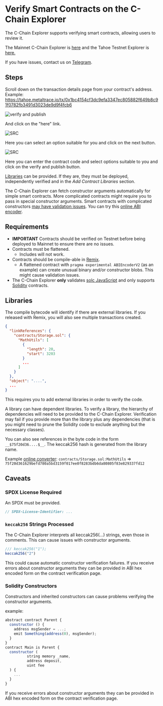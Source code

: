 # Verify Smart Contracts on the C-Chain Explorer

The C-Chain Explorer supports verifying smart contracts, allowing users to review it.

The Mainnet C-Chain Explorer is [here](https://metalscan.io/) and the Tahoe Testnet Explorer is [here.](https://testnet.metalscan.io/)

If you have issues, contact us on [Telegram](https://t.me/metaldevelopers).

## Steps

Scroll down on the transaction details page from your contract's address. Example: https://tahoe.metaltrace.io/tx/0x1bc4154cf3dc9efa3347ec805882f649b8c91f0782fb3491d3023de9d9f4fcb6

![verify and publish](https://i.imgur.com/NZld90o.jpg)

And click on the "here" link.

![SRC](https://i.imgur.com/ETSpTNM.png)

Here you can select an option suitable for you and click on the next button.

![SRC](https://i.imgur.com/zBDtHRy.png)

Here you can enter the contract code and select options suitable to you and click on the verify and publish button.

[Libraries](https://docs.soliditylang.org/en/v0.8.4/contracts.html?highlight=libraries#libraries)
can be provided. If they are, they must be deployed, independently verified and
in the _Add Contract Libraries_ section.

The C-Chain Explorer can fetch constructor arguments automatically for simple
smart contracts. More complicated contracts might require you to pass in special
constructor arguments. Smart contracts with complicated constructors [may have
validation issues](verify-smart-contracts.md#caveats). You can try this [online
ABI encoder](https://abi.hashex.org/).

## Requirements

- **IMPORTANT** Contracts should be verified on Testnet before being deployed to
  Mainnet to ensure there are no issues.
- Contracts must be flattened.
  - Includes will not work.
- Contracts should be compile-able in [Remix](https://remix.ethereum.org).
  - A flattened contract with `pragma experimental ABIEncoderV2` (as an example)
    can create unusual binary and/or constructor blobs. This might cause
    validation issues.
- The C-Chain Explorer **only** validates [solc
  JavaScript](https://github.com/ethereum/solc-bin) and only supports
  [Solidity](https://docs.soliditylang.org) contracts.

## Libraries

The compile bytecode will identify if there are external libraries. If you
released with Remix, you will also see multiple transactions created.

```json
{
  "linkReferences": {
    "contracts/Storage.sol": {
      "MathUtils": [
        {
          "length": 20,
          "start": 3203
        }
        ...
      ]
    }
  },
  "object": "....",
  ...
}
```

This requires you to add external libraries in order to verify the code.

A library can have dependent libraries. To verify a library, the hierarchy of
dependencies will need to be provided to the C-Chain Explorer. Verification may
fail if you provide more than the library plus any dependencies (that is you might
need to prune the Solidity code to exclude anything but the necessary classes).

You can also see references in the byte code in the form `__$75f20d36....$__`.
The keccak256 hash is generated from the library name.

Example [online
converter](https://emn178.github.io/online-tools/keccak_256.html):
`contracts/Storage.sol:MathUtils` =&gt;
`75f20d361629befd780a5bd3159f017ee0f8283bdb6da80805f83e829337fd12`


## Caveats

### SPDX License Required

An SPDX must be provided.

```javascript
// SPDX-License-Identifier: ...
```

### `keccak256` Strings Processed

The C-Chain Explorer interprets all keccak256(...) strings, even those in
comments. This can cause issues with constructor arguments.

```javascript
/// keccak256("1");
keccak256("2")
```

This could cause automatic constructor verification failures. If you receive
errors about constructor arguments they can be provided in ABI hex encoded form on
the contract verification page.

### Solidity Constructors

Constructors and inherited constructors can cause problems verifying the constructor arguments.

example:

```javascript
abstract contract Parent {
  constructor () {
    address msgSender = ...;
    emit Something(address(0), msgSender);
  }
}
contract Main is Parent {
  constructor (
          string memory _name,
          address deposit,
          uint fee
  ) {
    ...
  }
}
```

If you receive errors about constructor arguments they can be provided in ABI hex
encoded form on the contract verification page.

